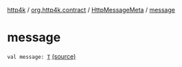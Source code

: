 [http4k](../../index.md) / [org.http4k.contract](../index.md) / [HttpMessageMeta](index.md) / [message](./message.md)

# message

`val message: `[`T`](index.md#T) [(source)](https://github.com/http4k/http4k/blob/master/http4k-contract/src/main/kotlin/org/http4k/contract/routeMeta.kt#L16)